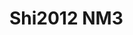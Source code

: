 <a name="material" />

# Shi2012 NM3
<script type="application/ld+json">
  {
    "@context": "https://schema.org/",
    "@type": "ChemicalSubstance",
    "http://purl.org/dc/terms/conformsTo":
      {
        "@type": "CreativeWork",
        "@id": "https://bioschemas.org/profiles/ChemicalSubstance/0.4-RELEASE/"
      },
    "@id": "https://egonw.github.io/nanowiki/nanowiki143.html#material",
    "name": "Shi2012 NM3",
    "sameAs": "http://127.0.0.1/mediawiki/index.php/Special:URIResolver/Shi2012_NM3"
  }
</script>

